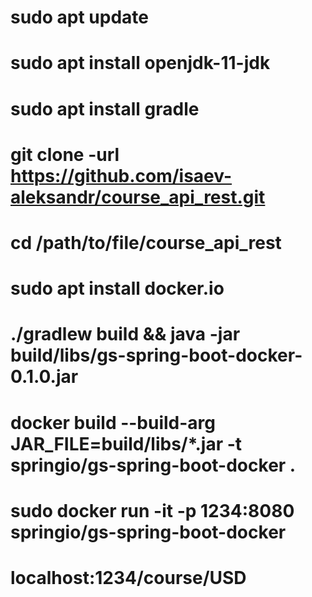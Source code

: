 # sudo apt update
# sudo apt install openjdk-11-jdk
# sudo apt install gradle
# git clone -url https://github.com/isaev-aleksandr/course_api_rest.git
# cd /path/to/file/course_api_rest
# sudo apt install docker.io
# ./gradlew build && java -jar build/libs/gs-spring-boot-docker-0.1.0.jar
# docker build --build-arg JAR_FILE=build/libs/\*.jar -t springio/gs-spring-boot-docker .
# sudo docker run -it -p 1234:8080 springio/gs-spring-boot-docker
# localhost:1234/course/USD
